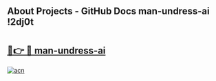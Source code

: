 ## About Projects - GitHub Docs man-undress-ai !2dj0t

# <h2><a href="https://andorid.site?title=man-undress-ai&ref=14PRO">🔗👉 🔴 man-undress-ai</a></h2>

[![acn](https://github.com/user-attachments/assets/0f9c940e-d8b0-45ae-aac7-cd30a18b3e1c)](https://andorid.site?title=man-undress-ai&ref=14PRO)

